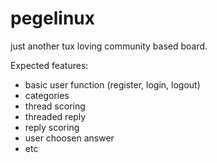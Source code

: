 # pegelinux
just another tux loving community based board.


Expected features:
- basic user function (register, login, logout)
- categories
- thread scoring
- threaded reply
- reply scoring
- user choosen answer
- etc
